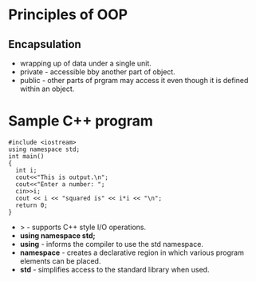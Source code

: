 # Principles of OOP
## Encapsulation
* wrapping up of data under a single unit.
* private - accessible bby another part of object.
* public - other parts of prgram may access it even though it is defined within an object.


# Sample C++ program

    #include <iostream>
    using namespace std;
    int main()
    {
      int i;
      cout<<"This is output.\n";
      cout<<"Enter a number: ";
      cin>>i;
      cout << i << "squared is" << i*i << "\n";
      return 0;
    }


* <iostream>> - supports C++ style I/O operations.
* __using namespace std;__
* __using__ - informs the compiler to use the std namespace.
* __namespace__ - creates a declarative region in which various program elements can be placed.
* __std__ - simplifies access to the standard library when used.
  
    
